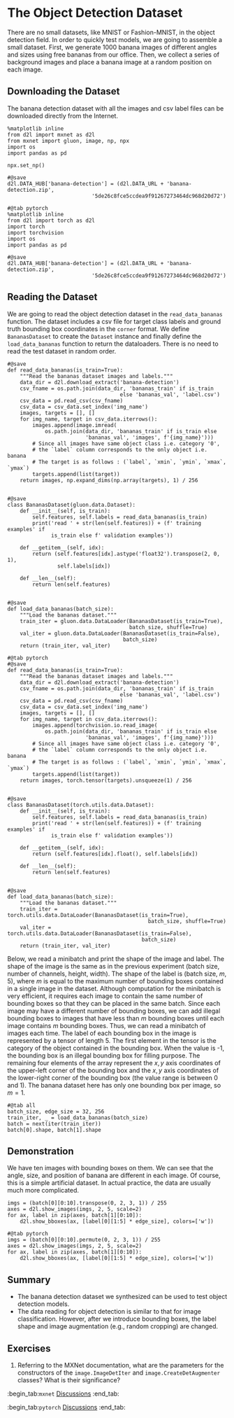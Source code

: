 # The Object Detection Dataset

There are no small datasets, like MNIST or Fashion-MNIST, in the object detection field. In order to quickly test models, we are going to assemble a small dataset. First, we generate 1000 banana images of different angles and sizes using free bananas from our office. Then, we collect a series of background images and place a banana image at a random position on each image.


## Downloading the Dataset

The banana detection dataset with all the images and csv label files can be
downloaded directly from the Internet.

```{.python .input}
%matplotlib inline
from d2l import mxnet as d2l
from mxnet import gluon, image, np, npx
import os
import pandas as pd

npx.set_np()

#@save
d2l.DATA_HUB['banana-detection'] = (d2l.DATA_URL + 'banana-detection.zip',
                           '5de26c8fce5ccdea9f91267273464dc968d20d72')
```

```{.python .input}
#@tab pytorch
%matplotlib inline
from d2l import torch as d2l
import torch
import torchvision
import os
import pandas as pd

#@save
d2l.DATA_HUB['banana-detection'] = (d2l.DATA_URL + 'banana-detection.zip',
                           '5de26c8fce5ccdea9f91267273464dc968d20d72')
```

## Reading the Dataset

We are going to read the object detection dataset in the `read_data_bananas`
function. The dataset includes a csv file for target class labels and
ground truth bounding box coordinates in the `corner` format.
We define `BananasDataset` to create the `Dataset` instance and finally define
the `load_data_bananas` function to return the dataloaders.
There is no need to read the test dataset in random order.

```{.python .input}
#@save
def read_data_bananas(is_train=True):
    """Read the bananas dataset images and labels."""
    data_dir = d2l.download_extract('banana-detection')
    csv_fname = os.path.join(data_dir, 'bananas_train' if is_train
                                    else 'bananas_val', 'label.csv')
    csv_data = pd.read_csv(csv_fname)
    csv_data = csv_data.set_index('img_name')
    images, targets = [], []
    for img_name, target in csv_data.iterrows():
        images.append(image.imread(
            os.path.join(data_dir, 'bananas_train' if is_train else
                         'bananas_val', 'images', f'{img_name}')))
        # Since all images have same object class i.e. category '0',
        # the `label` column corresponds to the only object i.e. banana
        # The target is as follows : (`label`, `xmin`, `ymin`, `xmax`, `ymax`)
        targets.append(list(target))
    return images, np.expand_dims(np.array(targets), 1) / 256


#@save
class BananasDataset(gluon.data.Dataset):
    def __init__(self, is_train):
        self.features, self.labels = read_data_bananas(is_train)
        print('read ' + str(len(self.features)) + (f' training examples' if
              is_train else f' validation examples'))

    def __getitem__(self, idx):
        return (self.features[idx].astype('float32').transpose(2, 0, 1),
                self.labels[idx])

    def __len__(self):
        return len(self.features)


#@save
def load_data_bananas(batch_size):
    """Load the bananas dataset."""
    train_iter = gluon.data.DataLoader(BananasDataset(is_train=True),
                                       batch_size, shuffle=True)
    val_iter = gluon.data.DataLoader(BananasDataset(is_train=False),
                                     batch_size)
    return (train_iter, val_iter)
```

```{.python .input}
#@tab pytorch
#@save
def read_data_bananas(is_train=True):
    """Read the bananas dataset images and labels."""
    data_dir = d2l.download_extract('banana-detection')
    csv_fname = os.path.join(data_dir, 'bananas_train' if is_train
                                    else 'bananas_val', 'label.csv')
    csv_data = pd.read_csv(csv_fname)
    csv_data = csv_data.set_index('img_name')
    images, targets = [], []
    for img_name, target in csv_data.iterrows():
        images.append(torchvision.io.read_image(
            os.path.join(data_dir, 'bananas_train' if is_train else
                         'bananas_val', 'images', f'{img_name}')))
        # Since all images have same object class i.e. category '0',
        # the `label` column corresponds to the only object i.e. banana
        # The target is as follows : (`label`, `xmin`, `ymin`, `xmax`, `ymax`)
        targets.append(list(target))
    return images, torch.tensor(targets).unsqueeze(1) / 256


#@save
class BananasDataset(torch.utils.data.Dataset):
    def __init__(self, is_train):
        self.features, self.labels = read_data_bananas(is_train)
        print('read ' + str(len(self.features)) + (f' training examples' if
              is_train else f' validation examples'))

    def __getitem__(self, idx):
        return (self.features[idx].float(), self.labels[idx])

    def __len__(self):
        return len(self.features)


#@save
def load_data_bananas(batch_size):
    """Load the bananas dataset."""
    train_iter = torch.utils.data.DataLoader(BananasDataset(is_train=True),
                                             batch_size, shuffle=True)
    val_iter = torch.utils.data.DataLoader(BananasDataset(is_train=False),
                                           batch_size)
    return (train_iter, val_iter)
```

Below, we read a minibatch and print the shape of the image and label. The shape of the image is the same as in the previous experiment (batch size, number of channels, height, width). The shape of the label is (batch size, $m$, 5), where $m$ is equal to the maximum number of bounding boxes contained in a single image in the dataset. Although computation for the minibatch is very efficient, it requires each image to contain the same number of bounding boxes so that they can be placed in the same batch. Since each image may have a different number of bounding boxes, we can add illegal bounding boxes to images that have less than $m$ bounding boxes until each image contains $m$ bounding boxes. Thus, we can read a minibatch of images each time. The label of each bounding box in the image is represented by a tensor of length 5. The first element in the tensor is the category of the object contained in the bounding box. When the value is -1, the bounding box is an illegal bounding box for filling purpose. The remaining four elements of the array represent the $x, y$ axis coordinates of the upper-left corner of the bounding box and the $x, y$ axis coordinates of the lower-right corner of the bounding box (the value range is between 0 and 1). The banana dataset here has only one bounding box per image, so $m=1$.

```{.python .input}
#@tab all
batch_size, edge_size = 32, 256
train_iter, _ = load_data_bananas(batch_size)
batch = next(iter(train_iter))
batch[0].shape, batch[1].shape
```

## Demonstration

We have ten images with bounding boxes on them. We can see that the angle, size, and position of banana are different in each image. Of course, this is a simple artificial dataset. In actual practice, the data are usually much more complicated.

```{.python .input}
imgs = (batch[0][0:10].transpose(0, 2, 3, 1)) / 255
axes = d2l.show_images(imgs, 2, 5, scale=2)
for ax, label in zip(axes, batch[1][0:10]):
    d2l.show_bboxes(ax, [label[0][1:5] * edge_size], colors=['w'])
```

```{.python .input}
#@tab pytorch
imgs = (batch[0][0:10].permute(0, 2, 3, 1)) / 255
axes = d2l.show_images(imgs, 2, 5, scale=2)
for ax, label in zip(axes, batch[1][0:10]):
    d2l.show_bboxes(ax, [label[0][1:5] * edge_size], colors=['w'])
```

## Summary

* The banana detection dataset we synthesized can be used to test object detection models.
* The data reading for object detection is similar to that for image classification. However, after we introduce bounding boxes, the label shape and image augmentation (e.g., random cropping) are changed.


## Exercises

1. Referring to the MXNet documentation, what are the parameters for the constructors of the `image.ImageDetIter` and `image.CreateDetAugmenter` classes? What is their significance?

:begin_tab:`mxnet`
[Discussions](https://discuss.d2l.ai/t/372)
:end_tab:

:begin_tab:`pytorch`
[Discussions](https://discuss.d2l.ai/t/1608)
:end_tab:
